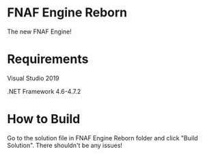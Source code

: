# FNAF Engine Reborn
The new FNAF Engine!

# Requirements
Visual Studio 2019

.NET Framework 4.6-4.7.2

# How to Build

Go to the solution file in FNAF Engine Reborn folder and click "Build Solution". There shouldn't be any issues!
